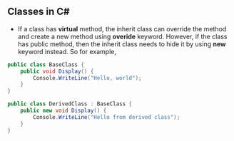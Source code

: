 ## Classes in C#

- If a class has **virtual** method, the inherit class can override the method and create a new method using **overide** keyword. However, if the class has public method, then the inherit class needs to hide it by using **new** keyword instead. So for example,

```csharp
public class BaseClass {
	public void Display() {
		Console.WriteLine("Hello, world");
	}
}

public class DerivedClass : BaseClass {
	public new void Display() {
		Console.WriteLine("Hello from derived class");
	}
}
```
